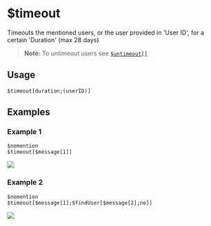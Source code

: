 # $timeout

Timeouts the mentioned users, or the user provided in 'User ID', for a certain 'Duration' (max 28 days)

> **Note:** To untimeout users see [`$untimeout[]`](./untimeout.md)

## Usage
```
$timeout[duration;(userID)]
```

## Examples
### Example 1
```
$nomention
$timeout[$message[1]]
```
![](https://user-images.githubusercontent.com/70456337/183470087-6b72ea9f-9365-4686-9483-09bad385e10b.png)
### Example 2
```
$nomention
$timeout[$message[1];$findUser[$message[2];no]]
```
![](https://user-images.githubusercontent.com/70456337/183470187-305f846a-7515-46b5-af7e-6c2f5713656f.png)
